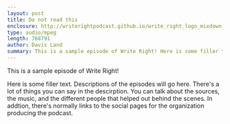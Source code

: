 ```yaml
---
layout: post
title: Do not read this
enclosure: http://writerightpodcast.github.io/write_right_logo_mixdown_v4.mp3
type: audio/mpeg
length: 768791
author: Davis Land
summary: This is a sample episode of Write Right! Here is some filler text. Descriptions of the episodes will go here. There's a lot of things you can say in the descirption. You can talk about the sources, the music, and the different people that helped out behind the scenes. In addtion, there's normally links to the social pages for the organization producing the podcast.
---
```

This is a sample episode of Write Right! 

Here is some filler text. Descriptions of the episodes will go here. There's a lot of things you can say in the descirption. You can talk about the sources, the music, and the different people that helped out behind the scenes. In addtion, there's normally links to the social pages for the organization producing the podcast.<br><br>